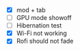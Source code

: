 - [x] mod + tab
- [ ] GPU mode showoff
- [ ] Hibernation test
- [x] Wi-Fi not working
- [x] Rofi should not fade
